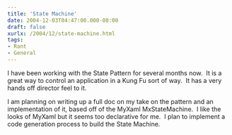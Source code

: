 ```yaml
---
title: 'State Machine'
date: 2004-12-03T04:47:00.000-08:00
draft: false
xurlx: /2004/12/state-machine.html
tags: 
- Rant
- General
---
```


I have been working with the State Pattern for several months now.  It is a great way to control an application in a Kung Fu sort of way.  It has a very hands off director feel to it.

I am planning on writing up a full doc on my take on the pattern and an implementation of it, based off of the MyXaml MxStateMachine.  I like the looks of MyXaml but it seems too declarative for me.  I plan to implement a code generation process to build the State Machine.